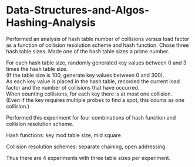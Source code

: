 # Data-Structures-and-Algos-Hashing-Analysis
Performed an analysis of hash table number of collisions versus load factor as a function of collision resolution scheme and hash function.
Chose three hash table sizes.  Made one of the hash table sizes a prime number.

For each hash table size, randomly generated key values between 0 and 3 times the hash table size.   
(If the table size is 100, generate key values between 0 and 300).  
As each key value is placed in the hash table, recorded the current load factor and the number of collisions that have occurred.  
When counting collisions, for each key there is at most one collision.  
(Even if the key requires multiple probes to find a spot, this counts as one collision.)

Performed this experiment for four combinations of hash function and collision resolution scheme.

Hash functions: key mod table size, mid square

Collision resolution schemes: separate chaining, open addressing.

Thus there are 4 experiments with three table sizes per experiment.

